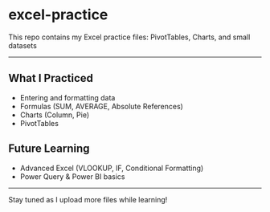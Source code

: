 # excel-practice
This repo contains my Excel practice files: PivotTables, Charts, and small datasets

---
## What I Practiced
- Entering and formatting data  
- Formulas (SUM, AVERAGE, Absolute References)  
- Charts (Column, Pie)  
- PivotTables  

## Future Learning
- Advanced Excel (VLOOKUP, IF, Conditional Formatting)  
- Power Query & Power BI basics  

---
Stay tuned as I upload more files while learning!

